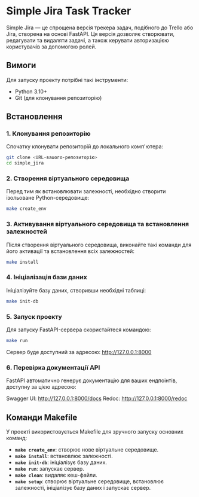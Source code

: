 # Simple Jira Task Tracker

Simple Jira — це спрощена версія трекера задач, подібного до Trello або Jira, створена на основі FastAPI. Ця версія дозволяє створювати, редагувати та видаляти задачі, а також керувати авторизацією користувачів за допомогою ролей.

## Вимоги

Для запуску проекту потрібні такі інструменти:

- Python 3.10+
- Git (для клонування репозиторію)

## Встановлення

### 1. Клонування репозиторію

Спочатку клонувати репозиторій до локального комп'ютера:

```bash
git clone <URL-вашого-репозиторію>
cd simple_jira
```

### 2. Створення віртуального середовища

Перед тим як встановлювати залежності, необхідно створити ізольоване Python-середовище:

```bash
make create_env
```

### 3. Активування віртуального середовища та встановлення залежностей

Після створення віртуального середовища, виконайте такі команди для його активації та встановлення всіх залежностей:

```bash
make install
```

### 4. Ініціалізація бази даних
Ініціалізуйте базу даних, створивши необхідні таблиці:

```bash
make init-db
```

### 5. Запуск проекту
Для запуску FastAPI-сервера скористайтеся командою:

```bash
make run
```

Сервер буде доступний за адресою: http://127.0.0.1:8000

### 6. Перевірка документації API
FastAPI автоматично генерує документацію для ваших ендпоінтів, доступну за цією адресою:

Swagger UI: http://127.0.0.1:8000/docs
Redoc: http://127.0.0.1:8000/redoc

## Команди Makefile

У проекті використовується Makefile для зручного запуску основних команд:

- **`make create_env`**: створює нове віртуальне середовище.
- **`make install`**: встановлює залежності.
- **`make init-db`**: ініціалізує базу даних.
- **`make run`**: запускає сервер.
- **`make clean`**: видаляє кеш-файли.
- **`make setup`**: створює віртуальне середовище, встановлює залежності, ініціалізує базу даних і запускає сервер.
